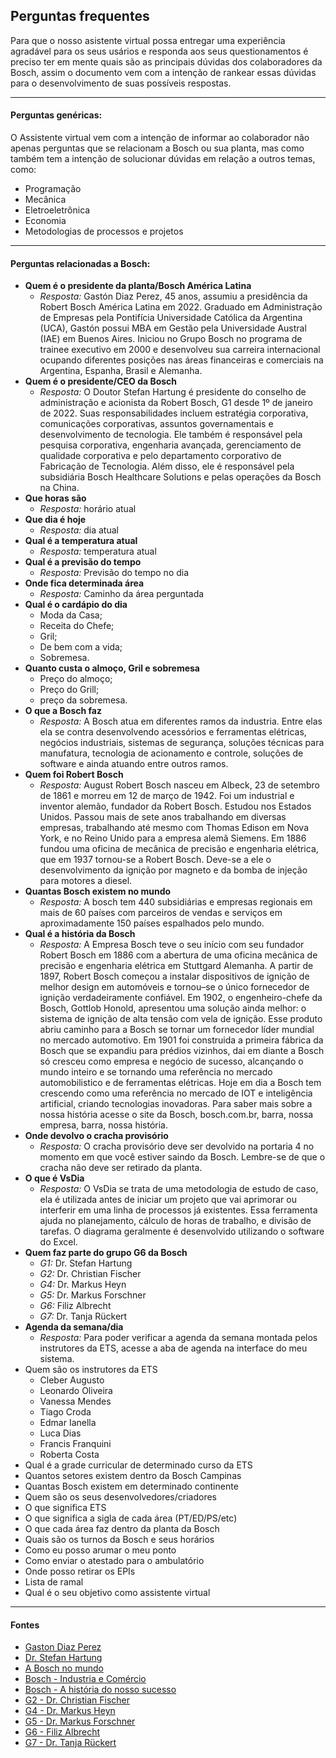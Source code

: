 ## Perguntas frequentes
Para que o nosso asistente virtual possa entregar uma experiência agradável para os seus usários e responda aos seus questionamentos é preciso ter em mente quais são as principais dúvidas dos colaboradores da Bosch, assim o documento vem com a intenção de rankear essas dúvidas para o desenvolvimento de suas possíveis respostas.
***
#### Perguntas genéricas:
O Assistente virtual vem com a intenção de informar ao colaborador não apenas perguntas que se relacionam a Bosch ou sua planta, mas como também tem a intenção de solucionar dúvidas em relação a outros temas, como:
- Programação
- Mecânica
- Eletroeletrônica
- Economia
- Metodologias de processos e projetos
***
#### Perguntas relacionadas a Bosch:
- **Quem é o presidente da planta/Bosch América Latina**
    - *Resposta:* Gastón Diaz Perez, 45 anos, assumiu a presidência da Robert Bosch América Latina em 2022. Graduado em Administração de Empresas pela Pontifícia Universidade Católica da Argentina (UCA), Gastón possui MBA em Gestão pela Universidade Austral (IAE) em Buenos Aires. Iniciou no Grupo Bosch no programa de trainee executivo em 2000 e desenvolveu sua carreira internacional ocupando diferentes posições nas áreas financeiras e comerciais na Argentina, Espanha, Brasil e Alemanha.
- **Quem é o presidente/CEO da Bosch**
    - *Resposta:* O Doutor Stefan Hartung é presidente do conselho de administração e acionista da Robert Bosch, G1 desde 1º de janeiro de 2022. Suas responsabilidades incluem estratégia corporativa, comunicações corporativas, assuntos governamentais e desenvolvimento de tecnologia. Ele também é responsável pela pesquisa corporativa, engenharia avançada, gerenciamento de qualidade corporativa e pelo departamento corporativo de Fabricação de Tecnologia. Além disso, ele é responsável pela subsidiária Bosch Healthcare Solutions e pelas operações da Bosch na China.
- **Que horas são**
    - *Resposta:* horário atual
- **Que dia é hoje**
    - *Resposta:* dia atual
- **Qual é a temperatura atual**
    - *Resposta:* temperatura atual
- **Qual é a previsão do tempo**
    - *Resposta:* Previsão do tempo no dia
- **Onde fica determinada área**
    - *Resposta:* Caminho da área perguntada
- **Qual é o cardápio do dia**
    - Moda da Casa; 
    - Receita do Chefe; 
    - Gril;
    - De bem com a vida;
    - Sobremesa.
- **Quanto custa o almoço, Gril e sobremesa**
    - Preço do almoço;
    - Preço do Grill;
    - preço da sobremesa.
- **O que a Bosch faz**
    - *Resposta:* A Bosch atua em diferentes ramos da industria. Entre elas ela se contra desenvolvendo acessórios e ferramentas elétricas, negócios industriais, sistemas de segurança, soluções técnicas para manufatura, tecnologia de acionamento e controle, soluções de software e ainda atuando entre outros ramos.
- **Quem foi Robert Bosch**
    - *Resposta:* August Robert Bosch nasceu em Albeck, 23 de setembro de 1861 e morreu em 12 de março de 1942. Foi um industrial e inventor alemão, fundador da Robert Bosch. Estudou nos Estados Unidos. Passou mais de sete anos trabalhando em diversas empresas, trabalhando até mesmo com Thomas Edison em Nova York, e no Reino Unido para a empresa alemã Siemens. Em 1886 fundou uma oficina de mecânica de precisão e engenharia elétrica, que em 1937 tornou-se a Robert Bosch. Deve-se a ele o desenvolvimento da ignição por magneto e da bomba de injeção para motores a diesel.
- **Quantas Bosch existem no mundo**
    - *Resposta:* A bosch tem 440 subsidiárias e empresas regionais em mais de 60 países com parceiros de vendas e serviços em aproximadamente 150 países espalhados pelo mundo.
- **Qual é a história da Bosch**
    - *Resposta:* A Empresa Bosch teve o seu início com seu fundador Robert Bosch em 1886 com a abertura de uma oficina mecânica de precisão e engenharia elétrica em Stuttgard Alemanha. A partir de 1897, Robert Bosch começou a instalar dispositivos de ignição de melhor design em automóveis e tornou–se o único fornecedor de ignição verdadeiramente confiável. Em 1902, o engenheiro-chefe da Bosch, Gottlob Honold, apresentou uma solução ainda melhor: o sistema de ignição de alta tensão com vela de ignição. Esse produto abriu caminho para a Bosch se tornar um fornecedor líder mundial no mercado automotivo.
    Em 1901 foi construida a primeira fábrica da Bosch que se expandiu para prédios vizinhos, dai em diante a Bosch só cresceu como empresa e negócio de sucesso, alcançando o mundo inteiro e se tornando uma referência no mercado automobilistico e de ferramentas elétricas. Hoje em dia a Bosch tem crescendo como uma referência no mercado de IOT e inteligência artificial, criando tecnologias inovadoras. Para saber mais sobre a nossa história acesse o site da Bosch, bosch.com.br, barra, nossa empresa, barra, nossa história.
- **Onde devolvo o cracha provisório**
    - *Resposta:* O cracha provisório deve ser devolvido na portaria 4 no momento em que você estiver saindo da Bosch. Lembre-se de que o cracha não deve ser retirado da planta.
- **O que é VsDia**
    - *Resposta:* O VsDia se trata de uma metodologia de estudo de caso, ela é utilizada antes de iniciar um projeto que vai aprimorar ou interferir em uma linha de processos já existentes. Essa ferramenta ajuda no planejamento, cálculo de horas de trabalho, e divisão de tarefas. O diagrama geralmente é desenvolvido utilizando o software do Excel.
- **Quem faz parte do grupo G6 da Bosch**
    - *G1:* Dr. Stefan Hartung
    - *G2:* Dr. Christian Fischer
    - *G4:* Dr. Markus Heyn
    - *G5:* Dr. Markus Forschner
    - *G6:* Filiz Albrecht
    - *G7:* Dr. Tanja Rückert
- **Agenda da semana/dia**
    - *Resposta:* Para poder verificar a agenda da semana montada pelos instrutores da ETS, acesse a aba de agenda na interface do meu sistema.
- Quem são os instrutores da ETS
    - Cleber Augusto
    - Leonardo Oliveira
    - Vanessa Mendes
    - Tiago Croda
    - Edmar Ianella
    - Luca Dias
    - Francis Franquini
    - Roberta Costa
- Qual é a grade curricular de determinado curso da ETS
- Quantos setores existem dentro da Bosch Campinas
- Quantas Bosch existem em determinado continente
- Quem são os seus desenvolvedores/criadores
- O que significa ETS
- O que significa a sigla de cada área (PT/ED/PS/etc)
- O que cada área faz dentro da planta da Bosch
- Quais são os turnos da Bosch e seus horários
- Como eu posso arumar o meu ponto
- Como enviar o atestado para o ambulatório
- Onde posso retirar os EPIs
- Lista de ramal
- Qual é o seu objetivo como assistente virtual

***

#### Fontes
- [Gaston Diaz Perez](https://www.bosch-press.com.br/pressportal/br/pt/press-release-42050.html)
- [Dr. Stefan Hartung](https://www.bosch-presse.de/pressportal/de/en/dr-stefan-hartung-43341.html)
- [A Bosch no mundo](https://www.bosch.com.br/sites-pelo-mundo/#:~:text=A%20Bosch%20no%20mundo,150%20pa%C3%ADses%20espalhados%20pelo%20mundo.)
- [Bosch - Industria e Comércio](https://www.bosch.com.br/produtos-e-servicos/industria-e-comercio/#:~:text=A%20Bosch%20desenvolve%20ferramentas%20el%C3%A9tricas,e%20facilitam%20o%20seu%20trabalho.)
- [Bosch - A história do nosso sucesso](https://www.bosch.com.br/nossa-empresa/nossa-historia/#:~:text=Em%201886%2C%20Robert%20Bosch%20fundou,e%20pelo%20seu%20comprometimento%20social.)
- [G2 - Dr. Christian Fischer](https://www.bosch-presse.de/pressportal/de/en/dr-christian-fischer-163648.html)
- [G4 - Dr. Markus Heyn](https://www.bosch-presse.de/pressportal/de/en/dr-markus-heyn-43340.html)
- [G5 - Dr. Markus Forschner](https://www.bosch-presse.de/pressportal/de/en/dr-markus-forschner-230465.html)
- [G6 - Filiz Albrecht](https://www.bosch-presse.de/pressportal/de/en/filiz-albrecht-214209.html)
- [G7 - Dr. Tanja Rückert](https://www.bosch-presse.de/pressportal/de/de/dr-tanja-rueckert-250368.html)